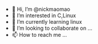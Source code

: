 - 👋 Hi, I’m @nickmaomao
- 👀 I’m interested in C,Linux
- 🌱 I’m currently learning linux
- 💞️ I’m looking to collaborate on ...
- 📫 How to reach me ...

<!---
nickmaomao/nickmaomao is a ✨ special ✨ repository because its `README.md` (this file) appears on your GitHub profile.
You can click the Preview link to take a look at your changes.
--->
